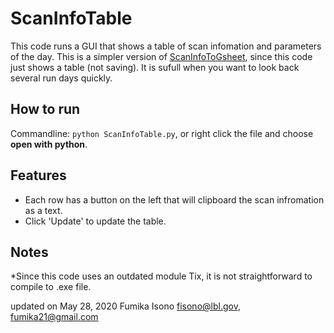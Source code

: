 # ScanInfoTable
This code runs a GUI that shows a table of scan infomation and parameters of the day. This is a simpler version of [ScanInfoToGsheet](https://github.com/GEECS-BELLA/GEECS-Plugins/tree/master/ScanInfoToGsheet), since this code just shows a table (not saving). It is sufull when you want to look back several run days quickly.

## How to run
Commandline: `python ScanInfoTable.py`, or right click the file and choose **open with python**.

## Features
* Each row has a button on the left that will clipboard the scan infromation as a text.
* Click 'Update' to update the table.

## Notes
*Since this code uses an outdated module Tix, it is not straightforward to compile to .exe file.

updated on May 28, 2020
Fumika Isono fisono@lbl.gov, fumika21@gmail.com

